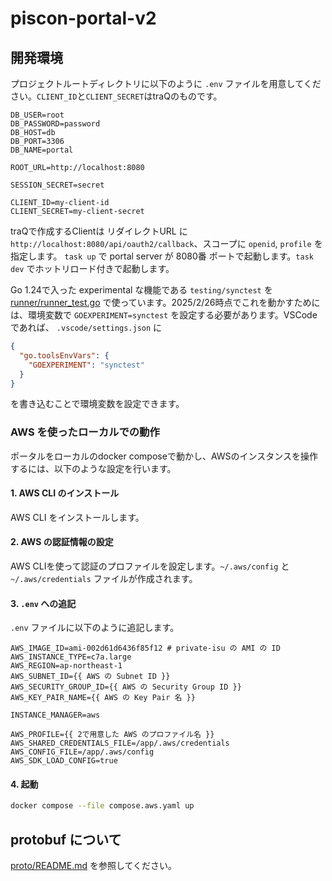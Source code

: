 # piscon-portal-v2

## 開発環境
プロジェクトルートディレクトリに以下のように `.env` ファイルを用意してください。`CLIENT_ID`と`CLIENT_SECRET`はtraQのものです。
```
DB_USER=root
DB_PASSWORD=password
DB_HOST=db
DB_PORT=3306
DB_NAME=portal

ROOT_URL=http://localhost:8080

SESSION_SECRET=secret

CLIENT_ID=my-client-id
CLIENT_SECRET=my-client-secret
```
traQで作成するClientは リダイレクトURL に `http://localhost:8080/api/oauth2/callback`、スコープに `openid`, `profile` を指定します。
`task up` で portal server が 8080番 ポートで起動します。`task dev` でホットリロード付きで起動します。

Go 1.24で入った experimental な機能である `testing/synctest` を [runner/runner_test.go](runner/runner_test.go) で使っています。2025/2/26時点でこれを動かすためには、環境変数で `GOEXPERIMENT=synctest` を設定する必要があります。VSCode であれば、 `.vscode/settings.json` に

```json
{
  "go.toolsEnvVars": {
    "GOEXPERIMENT": "synctest"
  }
}
```

を書き込むことで環境変数を設定できます。

### AWS を使ったローカルでの動作

ポータルをローカルのdocker composeで動かし、AWSのインスタンスを操作するには、以下のような設定を行います。

#### 1. AWS CLI のインストール

AWS CLI をインストールします。

#### 2. AWS の認証情報の設定

AWS CLIを使って認証のプロファイルを設定します。`~/.aws/config` と `~/.aws/credentials` ファイルが作成されます。

#### 3. `.env` への追記

`.env` ファイルに以下のように追記します。

```dotenv
AWS_IMAGE_ID=ami-002d61d6436f85f12 # private-isu の AMI の ID
AWS_INSTANCE_TYPE=c7a.large
AWS_REGION=ap-northeast-1
AWS_SUBNET_ID={{ AWS の Subnet ID }}
AWS_SECURITY_GROUP_ID={{ AWS の Security Group ID }}
AWS_KEY_PAIR_NAME={{ AWS の Key Pair 名 }}

INSTANCE_MANAGER=aws

AWS_PROFILE={{ 2で用意した AWS のプロファイル名 }}
AWS_SHARED_CREDENTIALS_FILE=/app/.aws/credentials
AWS_CONFIG_FILE=/app/.aws/config
AWS_SDK_LOAD_CONFIG=true
```

#### 4. 起動

```bash
docker compose --file compose.aws.yaml up
```

## protobuf について

[proto/README.md](proto/README.md) を参照してください。
